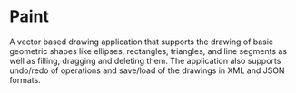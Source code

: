 # Paint
A vector based drawing application that supports the drawing of basic geometric shapes like ellipses, rectangles, triangles, and line segments as well as filling, dragging and deleting them. The application also supports undo/redo of operations and save/load of the drawings in XML and JSON formats.
